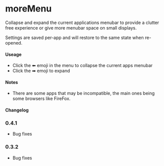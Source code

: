# moreMenu

Collapse and expand the current applications menubar to provide a clutter free experience or give more menubar space on small displays.    


Settings are saved per-app and will restore to the same state when re-opened.    


#### Useage

- Click the ⬅ emoji in the menu to collapse the current apps menubar
- Click the ➡ emoji to expand    


#### Notes

- There are some apps that may be incompatible, the main ones being some browsers like FireFox.    


#### Changelog

### 0.4.1

- Bug fixes

### 0.3.2

- Bug fixes



